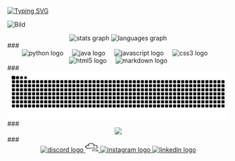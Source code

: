 [![Typing SVG](https://readme-typing-svg.herokuapp.com?font=Consolas&duration=3000&pause=300&color=F72EEB&multiline=true&width=435&height=250&lines=Hi+there!+I'm+Alex+Uscata.;New+hair%2C+new+tee;NewJeans%2C+do+you+see%3F;New+hair%2C+new+tee;NewJeans%2C+do+you+see%3F;Make+it+feel+like+a+game;Look+at+us%2C+we+go+on+and+on+again;What+we+wanna+do%2C+on+and+on+again)](https://git.io/typing-svg)

![Bild](bilder/newjeans.jpg)

<div align="center">
  <img src="https://github-readme-stats.vercel.app/api?username=AlexMarrer&hide_title=false&hide_rank=false&show_icons=true&include_all_commits=true&count_private=true&disable_animations=false&theme=dracula&locale=en&hide_border=false&order=1" height="150" alt="stats graph"  />
  <img src="https://github-readme-stats.vercel.app/api/top-langs?username=AlexMarrer&locale=en&hide_title=false&layout=compact&card_width=320&langs_count=5&theme=dracula&hide_border=false&order=2" height="150" alt="languages graph"  />
</div>
###
<div align="center">
  <img src="https://cdn.jsdelivr.net/gh/devicons/devicon/icons/python/python-original.svg" height="40" alt="python logo"  />
  <img width="12" />
  <img src="https://cdn.jsdelivr.net/gh/devicons/devicon/icons/java/java-original.svg" height="40" alt="java logo"  />
  <img width="12" />
  <img src="https://cdn.jsdelivr.net/gh/devicons/devicon/icons/javascript/javascript-original.svg" height="40" alt="javascript logo"  />
  <img width="12" />
  <img src="https://cdn.jsdelivr.net/gh/devicons/devicon/icons/css3/css3-original.svg" height="40" alt="css3 logo"  />
  <img width="12" />
  <img src="https://cdn.jsdelivr.net/gh/devicons/devicon/icons/html5/html5-original.svg" height="40" alt="html5 logo"  />
  <img width="12" />
  <img src="https://cdn.jsdelivr.net/gh/devicons/devicon/icons/markdown/markdown-original.svg" height="40" alt="markdown logo"  />
</div>
###
<img align="center" src="https://raw.githubusercontent.com/AlexMarrer/AlexMarrer/output/github-contribution-grid-snake-dark.svg" alt="Snake animation" />
###
<div align="center">
  <img src="https://profile-counter.glitch.me/AlexMarrer/count.svg?"  />
</div>
###
<div align="center">
  <a href="https://discord.com/users/778910708310081549" target="_blank">
    <img src="https://raw.githubusercontent.com/maurodesouza/profile-readme-generator/master/src/assets/icons/social/discord/default.svg" width="30" height="20" alt="discord logo"  />
  </a>
  <a href="https://tryhackme.com/r/p/AlexMarrer" target="_blank">
    <img src="https://raw.githubusercontent.com/maurodesouza/profile-readme-generator/master/src/assets/icons/social/tryhackme/default.svg" width="30" height="20" alt="tryhackme logo"  />
  </a>
  <a href="https://www.instagram.com/ba_08sil/" target="_blank">
    <img src="https://raw.githubusercontent.com/maurodesouza/profile-readme-generator/master/src/assets/icons/social/instagram/default.svg" width="30" height="20" alt="instagram logo"  />
  </a>
  <a href="https://www.linkedin.com/in/basil-ramseyer-402746286/" target="_blank">
    <img src="https://raw.githubusercontent.com/maurodesouza/profile-readme-generator/master/src/assets/icons/social/linkedin/default.svg" width="30" height="20" alt="linkedin logo"  />
  </a>
</div>

<!--
**AlexMarrer/AlexMarrer** is a ✨ _special_ ✨ repository because its `README.md` (this file) appears on your GitHub profile.

Here are some ideas to get you started:

- 🔭 I’m currently working on ...
- 🌱 I’m currently learning ...
- 👯 I’m looking to collaborate on ...
- 🤔 I’m looking for help with ...
- 💬 Ask me about ...
- 📫 How to reach me: ...
- 😄 Pronouns: ...
- ⚡ Fun fact: ...
-->

